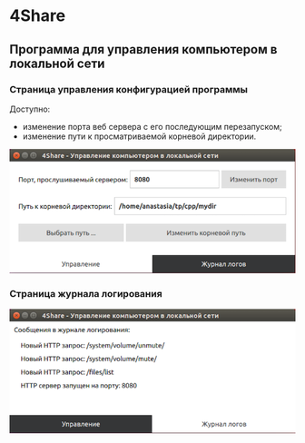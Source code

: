 # 4Share

## Программа для управления компьютером в локальной сети

### Страница управления конфигурацией программы

Доступно:
- изменение порта веб сервера с его последующим перезапуском;
- изменение пути к просматриваемой корневой директории.

![alt text](screenshots/screenshot_config.png "Страница управления конфигурацией программы")

### Страница журнала логирования

![alt text](screenshots/screenshot_logger.png "Страница журнала логирования")
